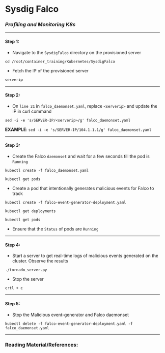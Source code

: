 # **Sysdig Falco**


### *Profiling and Monitoring K8s*

-------

#### Step 1:

* Navigate to the `SysdigFalco` directory on the provisioned server

```commandline
cd /root/container_training/Kubernetes/SysdigFalco
```

* Fetch the IP of the provisioned server

```commandline
serverip
```

-------

#### Step 2:

* On `line 21` in `falco_daemonset.yaml`, replace `<serverip>` and update the IP in curl command

```commandline
sed -i -e 's/SERVER-IP/<serverip>/g' falco_daemonset.yaml
```

**EXAMPLE**: `sed -i -e 's/SERVER-IP/104.1.1.1/g' falco_daemonset.yaml`


-------

#### Step 3:

* Create the Falco `daemonset` and wait for a few seconds till the pod is `Running`

```commandline
kubectl create -f falco_daemonset.yaml

kubectl get pods
```

* Create a pod that intentionally generates malicious events for Falco to track

```commandline
kubectl create -f falco-event-generator-deployment.yaml

kubectl get deployments

kubectl get pods
```

* Ensure that the `Status` of pods are `Running`

-------

#### Step 4:

* Start a server to get real-time logs of malicious events generated on the cluster. Observe the results

```commandline
./tornado_server.py
```

* Stop the server

```commandline
crtl + c
```

-------

#### Step 5:

* Stop the Malicious event-generator and Falco daemonset

```commandline
kubectl delete -f falco-event-generator-deployment.yaml -f falco_daemonset.yaml
```

---------

### Reading Material/References:


